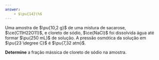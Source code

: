 ```yaml
---
answer:
    - $\pu{14}\%$
---
```


Uma amostra de $\pu{10,2 g}$ de uma mistura de sacarose, $\ce{C11H22O11}$, e cloreto de sódio, $\ce{NaCl}$ foi dissolvida água até formar $\pu{250 mL}$ de solução. A pressão osmótica da solução em $\pu{23 \degree C}$ é $\pu{7,32 atm}$.

**Determine** a fração mássica de cloreto de sódio na amostra.
